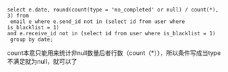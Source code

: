 ```mysql
select e.date, round(count(type = 'no_completed' or null) / count(*), 3) from 
 email e where e.send_id not in (select id from user where is_blacklist = 1)
and e.receive_id not in (select id from user where is_blacklist = 1)
 group by date;
```

count本意只能用来统计非null数量后者行数（count（*）），所以条件写成当type不满足就为null，就可以了